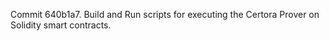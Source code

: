 Commit 640b1a7.                    Build and Run scripts for executing the Certora Prover on Solidity smart contracts.